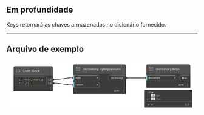 ## Em profundidade
Keys retornará as chaves armazenadas no dicionário fornecido.
___
## Arquivo de exemplo

![Keys](./DesignScript.Builtin.Dictionary.Keys_img.jpg)

